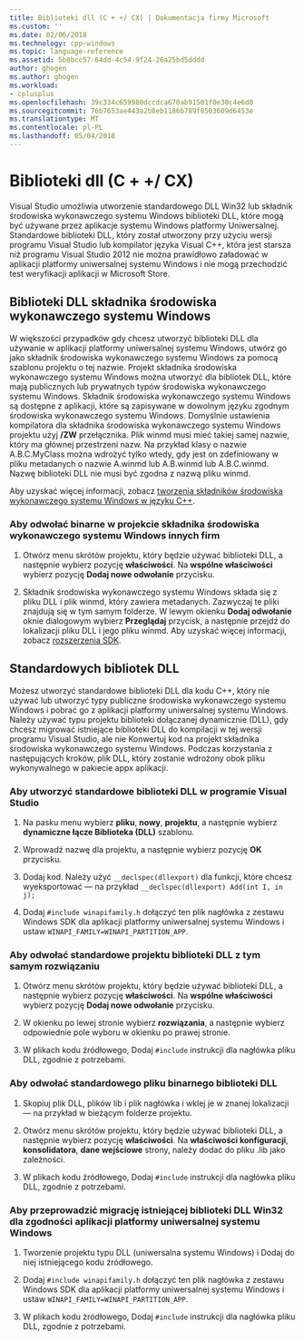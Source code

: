 ```yaml
---
title: Biblioteki dll (C + +/ CX) | Dokumentacja firmy Microsoft
ms.custom: ''
ms.date: 02/06/2018
ms.technology: cpp-windows
ms.topic: language-reference
ms.assetid: 5b8bcc57-64dd-4c54-9f24-26a25bd5dddd
author: ghogen
ms.author: ghogen
ms.workload:
- cplusplus
ms.openlocfilehash: 39c334c659980dccdca670ab91501f0e30c4e6d0
ms.sourcegitcommit: 76b7653ae443a2b8eb1186b789f8503609d6453e
ms.translationtype: MT
ms.contentlocale: pl-PL
ms.lasthandoff: 05/04/2018
---
```

# <a name="dlls-ccx"></a>Biblioteki dll (C + +/ CX)

Visual Studio umożliwia utworzenie standardowego DLL Win32 lub składnik środowiska wykonawczego systemu Windows biblioteki DLL, które mogą być używane przez aplikacje systemu Windows platformy Uniwersalnej. Standardowe biblioteki DLL, który został utworzony przy użyciu wersji programu Visual Studio lub kompilator języka Visual C++, która jest starsza niż programu Visual Studio 2012 nie można prawidłowo załadować w aplikacji platformy uniwersalnej systemu Windows i nie mogą przechodzić test weryfikacji aplikacji w Microsoft Store.

## <a name="windows-runtime-component-dlls"></a>Biblioteki DLL składnika środowiska wykonawczego systemu Windows

W większości przypadków gdy chcesz utworzyć biblioteki DLL dla używanie w aplikacji platformy uniwersalnej systemu Windows, utwórz go jako składnik środowiska wykonawczego systemu Windows za pomocą szablonu projektu o tej nazwie. Projekt składnika środowiska wykonawczego systemu Windows można utworzyć dla bibliotek DLL, które mają publicznych lub prywatnych typów środowiska wykonawczego systemu Windows. Składnik środowiska wykonawczego systemu Windows są dostępne z aplikacji, które są zapisywane w dowolnym języku zgodnym środowiska wykonawczego systemu Windows. Domyślnie ustawienia kompilatora dla składnika środowiska wykonawczego systemu Windows projektu użyj **/ZW** przełącznika. Plik winmd musi mieć takiej samej nazwie, który ma głównej przestrzeni nazw. Na przykład klasy o nazwie A.B.C.MyClass można wdrożyć tylko wtedy, gdy jest on zdefiniowany w pliku metadanych o nazwie A.winmd lub A.B.winmd lub A.B.C.winmd. Nazwę biblioteki DLL nie musi być zgodna z nazwą pliku winmd.

Aby uzyskać więcej informacji, zobacz [tworzenia składników środowiska wykonawczego systemu Windows w języku C++](/windows/uwp/winrt-components/creating-windows-runtime-components-in-cpp).

### <a name="to-reference-a-third-party-windows-runtime-component-binary-in-your-project"></a>Aby odwołać binarne w projekcie składnika środowiska wykonawczego systemu Windows innych firm

1. Otwórz menu skrótów projektu, który będzie używać biblioteki DLL, a następnie wybierz pozycję **właściwości**. Na **wspólne właściwości** wybierz pozycję **Dodaj nowe odwołanie** przycisku.

1. Składnik środowiska wykonawczego systemu Windows składa się z pliku DLL i plik winmd, który zawiera metadanych. Zazwyczaj te pliki znajdują się w tym samym folderze. W lewym okienku **Dodaj odwołanie** oknie dialogowym wybierz **Przeglądaj** przycisk, a następnie przejdź do lokalizacji pliku DLL i jego pliku winmd. Aby uzyskać więcej informacji, zobacz [rozszerzenia SDK](/visualstudio/extensibility/creating-a-software-development-kit#ExtensionSDKs).

## <a name="standard-dlls"></a>Standardowych bibliotek DLL

Możesz utworzyć standardowe biblioteki DLL dla kodu C++, który nie używać lub utworzyć typy publiczne środowiska wykonawczego systemu Windows i pobrać go z aplikacji platformy uniwersalnej systemu Windows. Należy używać typu projektu biblioteki dołączanej dynamicznie (DLL), gdy chcesz migrować istniejące biblioteki DLL do kompilacji w tej wersji programu Visual Studio, ale nie Konwertuj kod na projekt składnika środowiska wykonawczego systemu Windows. Podczas korzystania z następujących kroków, plik DLL, który zostanie wdrożony obok pliku wykonywalnego w pakiecie appx aplikacji.

### <a name="to-create-a-standard-dll-in-visual-studio"></a>Aby utworzyć standardowe biblioteki DLL w programie Visual Studio

1. Na pasku menu wybierz **pliku**, **nowy**, **projektu**, a następnie wybierz **dynamiczne łącze Biblioteka (DLL)** szablonu.

1. Wprowadź nazwę dla projektu, a następnie wybierz pozycję **OK** przycisku.

1. Dodaj kod. Należy użyć `__declspec(dllexport)` dla funkcji, które chcesz wyeksportować — na przykład `__declspec(dllexport) Add(int I, in j);`

1. Dodaj `#include winapifamily.h` dołączyć ten plik nagłówka z zestawu Windows SDK dla aplikacji platformy uniwersalnej systemu Windows i ustaw `WINAPI_FAMILY=WINAPI_PARTITION_APP`.

### <a name="to-reference-a-standard-dll-project-from-the-same-solution"></a>Aby odwołać standardowe projektu biblioteki DLL z tym samym rozwiązaniu

1. Otwórz menu skrótów projektu, który będzie używać biblioteki DLL, a następnie wybierz pozycję **właściwości**. Na **wspólne właściwości** wybierz pozycję **Dodaj nowe odwołanie** przycisku.

1. W okienku po lewej stronie wybierz **rozwiązania**, a następnie wybierz odpowiednie pole wyboru w okienku po prawej stronie.

1. W plikach kodu źródłowego, Dodaj `#include` instrukcji dla nagłówka pliku DLL, zgodnie z potrzebami.

### <a name="to-reference-a-standard-dll-binary"></a>Aby odwołać standardowego pliku binarnego biblioteki DLL

1. Skopiuj plik DLL, plików lib i plik nagłówka i wklej je w znanej lokalizacji — na przykład w bieżącym folderze projektu.

1. Otwórz menu skrótów projektu, który będzie używać biblioteki DLL, a następnie wybierz pozycję **właściwości**. Na **właściwości konfiguracji**, **konsolidatora**, **dane wejściowe** strony, należy dodać do pliku .lib jako zależności.

1. W plikach kodu źródłowego, Dodaj `#include` instrukcji dla nagłówka pliku DLL, zgodnie z potrzebami.

### <a name="to-migrate-an-existing-win32-dll-for-uwp-app-compatibility"></a>Aby przeprowadzić migrację istniejącej biblioteki DLL Win32 dla zgodności aplikacji platformy uniwersalnej systemu Windows

1. Tworzenie projektu typu DLL (uniwersalna systemu Windows) i Dodaj do niej istniejącego kodu źródłowego.

1. Dodaj `#include winapifamily.h` dołączyć ten plik nagłówka z zestawu Windows SDK dla aplikacji platformy uniwersalnej systemu Windows i ustaw `WINAPI_FAMILY=WINAPI_PARTITION_APP`.

1. W plikach kodu źródłowego, Dodaj `#include` instrukcji dla nagłówka pliku DLL, zgodnie z potrzebami.
